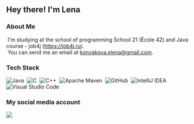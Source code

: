 <h2>Hey there! I'm Lena</h2>



<h3>About Me</h3>

&nbsp;I'm studying at the school of programming School 21 (École 42) and Java course - job4j (https://job4j.ru).\
&nbsp;You can send me an email at konyakova.elena@gmail.com.

<h3>Tech Stack</h3>

![Java](https://img.shields.io/badge/java-%23ED8B00.svg?style=for-the-badge&logo=java&logoColor=white)&nbsp;
![C](https://img.shields.io/badge/c-%2300599C.svg?style=for-the-badge&logo=c&logoColor=white)&nbsp;
![C++](https://img.shields.io/badge/c++-%2300599C.svg?style=for-the-badge&logo=c%2B%2B&logoColor=white)&nbsp;
![Apache Maven](https://img.shields.io/badge/Maven-C71A36?style=for-the-badge&logo=Apache%20Maven&logoColor=white)&nbsp;
![GitHub](https://img.shields.io/badge/github-%23121011.svg?style=for-the-badge&logo=github&logoColor=white)&nbsp;
![IntelliJ IDEA](https://img.shields.io/badge/IntelliJIDEA-000000.svg?style=for-the-badge&logo=intellij-idea&logoColor=white)&nbsp;
![Visual Studio Code](https://img.shields.io/badge/Visual%20Studio%20Code-0078d7.svg?style=for-the-badge&logo=visual-studio-code&logoColor=white)&nbsp;


<h3>My social media account</h3>
<p align="center">
<a href="https://www.instagram.com/accounts/login/?next=/frosya_bulochkina/"><img align="left" src="https://img.shields.io/badge/FrosyaBulochkina-%23E4405F.svg?style=for-the-badge&logo=Instagram&logoColor=white"/></a>
</p>

